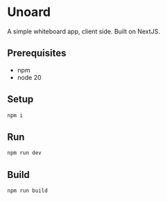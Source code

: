 # Unoard

A simple whiteboard app, client side. Built on NextJS.

## Prerequisites

- npm
- node 20

## Setup

```bash
npm i
```

## Run

```bash
npm run dev
```

## Build

```bash
npm run build
```


